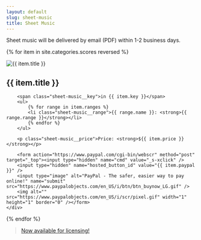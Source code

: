 ```yaml
---
layout: default
slug: sheet-music
title: Sheet Music
---
```


Sheet music will be delivered by email (PDF) within 1-2 business days.

{% for item in site.categories.scores reversed %}
<div class="col-2up sheet-music__row">
    <div class="col-2up__column">
        <img src="/img/screenshots/{{ item.image }}" title="{{ item.title }}" />
    </div>
    <div class="col-2up__column">
        <h2>{{ item.title }}</h2>

        <span class="sheet-music__key">in {{ item.key }}</span>
        <ul>
            {% for range in item.ranges %}
            <li class="sheet-music__range">{{ range.name }}: <strong>{{ range.range }}</strong></li>
            {% endfor %}
        </ul>

        <p class="sheet-music__price">Price: <strong>${{ item.price }}</strong></p>

        <form action="https://www.paypal.com/cgi-bin/webscr" method="post" target="_top"><input type="hidden" name="cmd" value="_s-xclick" />
        <input type="hidden" name="hosted_button_id" value="{{ item.paypal }}" />
        <input type="image" alt="PayPal - The safer, easier way to pay online!" name="submit" src="https://www.paypalobjects.com/en_US/i/btn/btn_buynow_LG.gif" />
        <img alt="" src="https://www.paypalobjects.com/en_US/i/scr/pixel.gif" width="1" height="1" border="0" /></form>
    </div>
</div>
{% endfor %}

<blockquote class="callout callout--music">
    <p class="callout__content"><a href="/licensing" class="callout__link">Now available for licensing!</a></p>
</blockquote>
